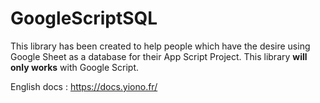 # GoogleScriptSQL
This library has been created to help people which have the desire using Google Sheet as a database for their App Script Project. This library **will only works** with Google Script.

English docs : https://docs.yiono.fr/
